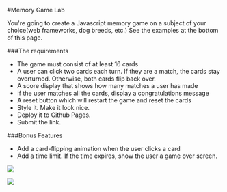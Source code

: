 #Memory Game Lab

You're going to create a Javascript memory game on a subject of your choice(web frameworks, dog breeds, etc.)  See the examples at the bottom of this page.

###The requirements

* The game must consist of at least 16 cards
* A user can click two cards each turn.  If they are a match, the cards stay overturned.  Otherwise, both cards flip back over.
* A score display that shows how many matches a user has made
* If the user matches all the cards, display a congratulations message
* A reset button which will restart the game and reset the cards
* Style it.  Make it look nice.
* Deploy it to Github Pages.
* Submit the link.

###Bonus Features
* Add a card-flipping animation when the user clicks a card
* Add a time limit.  If the time expires, show the user a game over screen.

![](http://i.gyazo.com/34447e37ef02b367d3961b3078c5c213.gif)

![](http://i.gyazo.com/4d13414cc220fa73443aee2b4fe61ca5.gif)